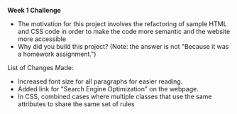 **Week 1 Challenge**

<ul>
  <li>The motivation for this project involves the refactoring of sample HTML and CSS code in order to make the code more semantic and the website more accessible</li>
  <li>Why did you build this project? (Note: the answer is not "Because it was a homework assignment.")</li>
</ul>
  

List of Changes Made:
<ul>
  <li>Increased font size for all paragraphs for easier reading.</li>
  <li>Added link for "Search Engine Optimization" on the webpage.</li>
  <li>In CSS, combined cases where multiple classes that use the same attributes to share the same set of rules</li>
</ul>
